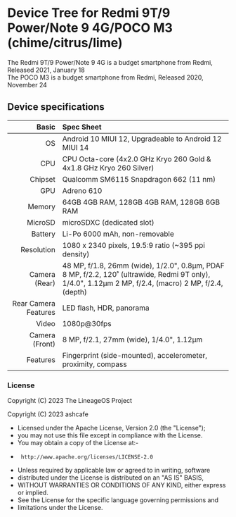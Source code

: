 Device Tree for Redmi 9T/9 Power/Note 9 4G/POCO M3 (chime/citrus/lime)
======================================================================
The Redmi 9T/9 Power/Note 9 4G is a budget smartphone from Redmi, Released 2021, January 18  
The POCO M3 is a budget smartphone from Redmi, Released 2020, November 24  

## Device specifications

Basic   | Spec Sheet
-------:|:-------------------------
OS	| Android 10 MIUI 12, Upgradeable to Android 12 MIUI 14	
CPU     | CPU	Octa-core (4x2.0 GHz Kryo 260 Gold & 4x1.8 GHz Kryo 260 Silver)
Chipset | Qualcomm SM6115 Snapdragon 662 (11 nm)
GPU     | Adreno 610
Memory  | 64GB 4GB RAM, 128GB 4GB RAM, 128GB 6GB RAM
MicroSD | microSDXC (dedicated slot)
Battery | Li-Po 6000 mAh, non-removable
Resolution | 1080 x 2340 pixels, 19.5:9 ratio (~395 ppi density)
Camera (Rear)  | 48 MP, f/1.8, 26mm (wide), 1/2.0", 0.8µm, PDAF 8 MP, f/2.2, 120˚ (ultrawide, Redmi 9T only), 1/4.0", 1.12µm 2 MP, f/2.4, (macro) 2 MP, f/2.4, (depth)
Rear Camera Features | LED flash, HDR, panorama
Video	| 1080p@30fps	
Camera (Front)  | 8 MP, f/2.1, 27mm (wide), 1/4.0", 1.12µm
Features| Fingerprint (side-mounted), accelerometer, proximity, compass

### License
 Copyright (C) 2023 The LineageOS Project

 Copyright (C) 2023 ashcafe

 * Licensed under the Apache License, Version 2.0 (the "License");
 * you may not use this file except in compliance with the License.
 * You may obtain a copy of the License at:-
 *      http://www.apache.org/licenses/LICENSE-2.0
 * Unless required by applicable law or agreed to in writing, software
 * distributed under the License is distributed on an "AS IS" BASIS,
 * WITHOUT WARRANTIES OR CONDITIONS OF ANY KIND, either express or implied.
 * See the License for the specific language governing permissions and
 * limitations under the License.
